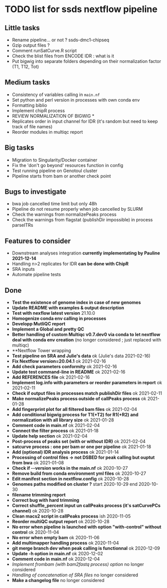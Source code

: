 # TODO list for ssds nextflow pipeline
## Little tasks
* Rename pipeline... or not ? ssds-dmc1-chipseq
* Gzip output files ?
* Comment runSatCurve.R script
* Check the blist files from ENCODE IDR : what is it
* Put bigwig into separate folders depending on their normalization factor (T1, T12, Tot)

## Medium tasks
* Consistency of variables calling in ``main.nf``
* Set python and perl version in processes with own conda env
* Formatting biblio 
* Implement chipR process
* REVIEW NORMALIZATION OF BIGWIG *
* Replicates order in input channel for IDR (it's random but need to keep track of file names)
* Reorder modules in multiqc report

## Big tasks
* Migration to Singularity/Docker container
* Fix the 'don't go beyond' resources function in config
* Test running pipeline on Genotoul cluster
* Pipeline starts from bam or another check point

## Bugs to investigate
* bwa job cancelled time limit but only 48h
* Pipeline do not resume properly when job cancelled by SLURM
* Check the warnings from normalizePeaks process
* Check the warnings from flagstat (publishDir impossible) in process parseITRs

## Features to consider
* Downstream analyses integration **currently implementating by Pauline 2021-12-14**
* Handling n>2 replicates for IDR **can be done with ChipR**
* SRA inputs
* Automate pipeline tests

## Done
* **Test the existence of genome index in case of new genomes**
* **Update README with examples & output description**
* **Test with nexflow latest version** 21.10.0
* **Homogenize conda env calling in processes**
* **Developp MutliQC report**
* **Implement a Global and pretty QC**
* **Better handling of custom Multiqc v0.7.dev0 via conda to let nextflow deal with conda env creation** (no longer considered ; just replaced with multiqc)
* **Nextflow Tower wrapping
* **Test pipeline on SRA and Julie's data** ok (Julie's data 2021-02-16)
* **Fix Nextflow version=20.04.1** ok 2021-02-16
* **Add check parameters conformity** ok 2021-02-16
* **Update test command-line in README** ok 2021-02-16
* **Add REFERENCES file** ok 2021-02-16
* **Implement log.info with parameters or reorder parameters in report** ok 2021-02-11
* **Check if output files in processes match publishDir files** ok 2021-02-11
* **Make normalizePeaks process outside of callPeaks process** ok 2021-01-28
* **Add fingerprint plot for all filtered bam files** ok 2021-02-04
* **Add conditional bigwig process for T1(+T2) for R1(+R2) and normalization with all library size** ok 2021-01-28
* **Comment code in main.nf** ok 2021-02-04
* **Connect the filter process** ok 2021-01-18
* **Update help section** ok 2021-02-04
* **Post-process of peaks set (with or without IDR)** ok 2021-02-04
* **satcurve process : one per bam or one per pipeline** ok 2021-01-18
* **Add (optional) IDR analysis process** ok 2021-01-14
* **Processing of control files -> not DSBED for peak calling but ouptut from bwa** ok 2021-01-08
* **Check if --version works in the main.nf** ok 2020-10-27
* **Remove build from conda environment yml files** ok 2020-10-27
* **Edit manifest section in nextflow.config** ok 2020-10-28
* **Genomes paths modified on cluster ?** start 2020-10-29 end 2020-10-30
* **filename trimming report** 
* **Correct bug with hard trimming**
* **Correct shuffle_percent input un callPeaks process (it's satCurvePCs channel)** ok 2020-10-28
* **Clean macs2 script in callPeaks process** ish 2020-11-05
* **Reorder multiQC output report** ok 2020-10-28
* **No error when pipeline is launched with option "with-control" without control** ok 2020-11-04
* **No error when empty bam** ok 2020-11-06 
* **Add multimapper handling process** ok 2020-11-04
* **git merge branch dev when peak calling is functionnal** ok 2020-12-09
* **Update  -h option in main.nf** ok 2020-12-02
* **Comment code in main.nf** ok 2020-12-04
* *Implement frombam (with bam2fastq process) option* no longer considered
* *Handling of concatenation of SRA files* no longer considered
* **Make a changelog file** no longer considered



